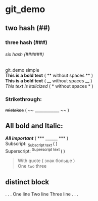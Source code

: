 # git_demo
## two hash (##)
### three hash (###)
###### six hash (######)
git_demo  simple <br>
**This is a bold text** ( ** without spaces ** ) <br>
__This is a bold text__  ( __ without spaces __ ) <br>
*This text is italicized* ( * without spaces * )
### Strikethrough:
~~mistakes~~ (  ~~ ____________ ~~ )
## All bold and Italic: 
***All important*** ( *** ______ *** ) <br>
Subscript: <sub> Subscript text </sub> ( <sub> </sub> ) <br>
Superscript: <sup> Superscript text </sup> (<sup> </sup>)
> With quote ( знак больше ) <br>
One `two` three <br>
## distinct block
. . .
One line
Two line
Three line
. . .

